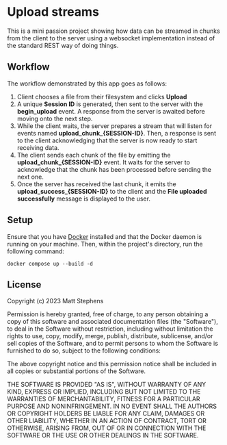 # Upload streams

This is a mini passion project showing how data can be streamed in chunks from the client to the server using a websocket implementation instead of the standard REST way of doing things.

## Workflow

The workflow demonstrated by this app goes as follows:

1. Client chooses a file from their filesystem and clicks **Upload**
2. A unique **Session ID** is generated, then sent to the server with the **begin_upload** event. A response from the server is awaited before moving onto the next step.
3. While the client waits, the server prepares a stream that will listen for events named **upload_chunk_{SESSION-ID}**. Then, a response is sent to the client acknowledging that the server is now ready to start receiving data.
4. The client sends each chunk of the file by emitting the **upload_chunk_{SESSION-ID}** event. It waits for the server to acknowledge that the chunk has been processed before sending the next one.
5. Once the server has received the last chunk, it emits the **upload_success_{SESSION-ID}** to the client and the **File uploaded successfully** message is displayed to the user.

## Setup

Ensure that you have [Docker](https://www.docker.com/) installed and that the Docker daemon is running on your machine. Then, within the project's directory, run the following command:

```shell
docker compose up --build -d
```

## License

Copyright (c) 2023 Matt Stephens

Permission is hereby granted, free of charge, to any
person obtaining a copy of this software and associated
documentation files (the "Software"), to deal in the
Software without restriction, including without
limitation the rights to use, copy, modify, merge,
publish, distribute, sublicense, and/or sell copies of
the Software, and to permit persons to whom the Software
is furnished to do so, subject to the following
conditions:

The above copyright notice and this permission notice
shall be included in all copies or substantial portions
of the Software.

THE SOFTWARE IS PROVIDED "AS IS", WITHOUT WARRANTY OF
ANY KIND, EXPRESS OR IMPLIED, INCLUDING BUT NOT LIMITED
TO THE WARRANTIES OF MERCHANTABILITY, FITNESS FOR A
PARTICULAR PURPOSE AND NONINFRINGEMENT. IN NO EVENT
SHALL THE AUTHORS OR COPYRIGHT HOLDERS BE LIABLE FOR ANY
CLAIM, DAMAGES OR OTHER LIABILITY, WHETHER IN AN ACTION
OF CONTRACT, TORT OR OTHERWISE, ARISING FROM, OUT OF OR
IN CONNECTION WITH THE SOFTWARE OR THE USE OR OTHER
DEALINGS IN THE SOFTWARE.
